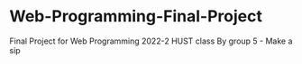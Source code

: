 # Web-Programming-Final-Project
Final Project for Web Programming 2022-2 HUST class
By group 5 - Make a sip


